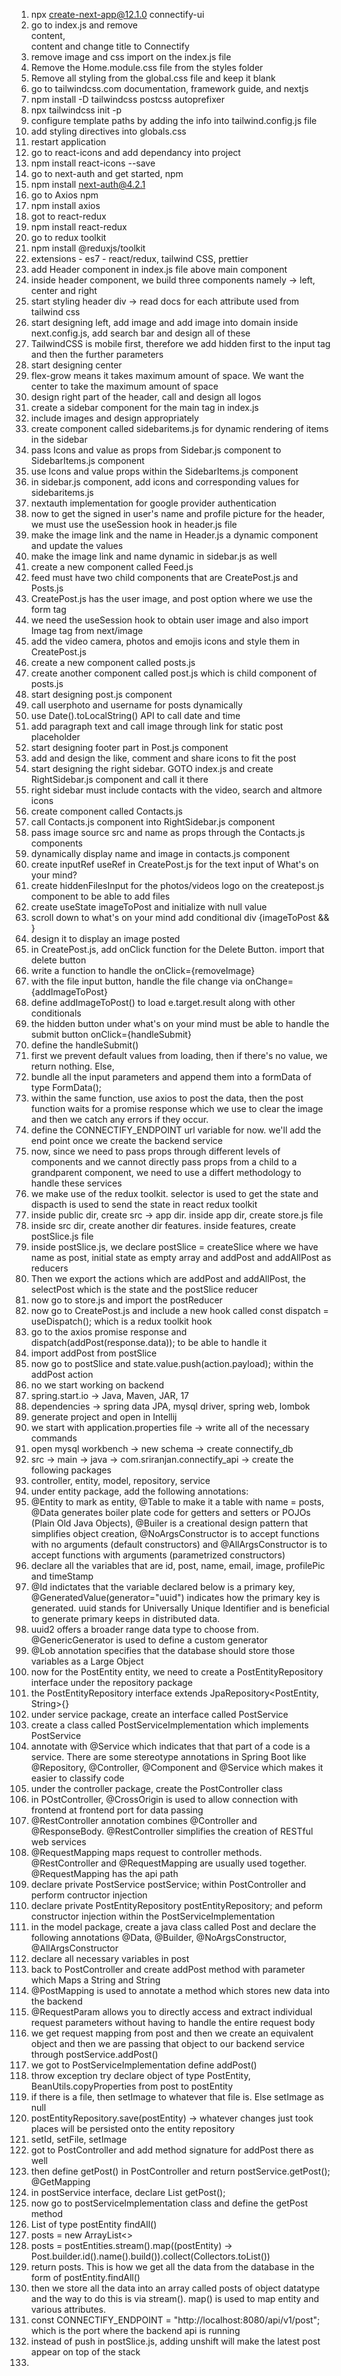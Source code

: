 1. npx create-next-app@12.1.0 connectify-ui
2. go to index.js and remove <main/> content, <footer/> content and change title to Connectify
3. remove image and css import on the index.js file
4. Remove the Home.module.css file from the styles folder
5. Remove all styling from the global.css file and keep it blank
6. go to tailwindcss.com documentation, framework guide, and nextjs
7. npm install -D tailwindcss postcss autoprefixer
8. npx tailwindcss init -p
9. configure template paths by adding the info into tailwind.config.js file
8. add styling directives into globals.css 
9. restart application
10. go to react-icons and add dependancy into project
11. npm install react-icons --save
12. go to next-auth and get started, npm 
13. npm install next-auth@4.2.1
14. go to Axios npm 
15. npm install axios
16. got to react-redux
17. npm install react-redux
18. go to redux toolkit 
19. npm install @reduxjs/toolkit
20. extensions - es7 - react/redux, tailwind CSS, prettier
21. add Header component in index.js file above main component
22. inside header component, we build three components namely -> left, center and right
23. start styling header div -> read docs for each attribute used from tailwind css
24. start designing left, add image and add image into domain inside next.config.js, add search bar and design all of these
25. TailwindCSS is mobile first, therefore we add hidden first to the input tag and then the further parameters 
26. start designing center
27. flex-grow means it takes maximum amount of space. We want the center to take the maximum amount of space
28. design right part of the header, call and design all logos
29. create a sidebar component for the main tag in index.js
30. include images and design appropriately 
31. create component called sidebaritems.js for dynamic rendering of items in the sidebar
32. pass Icons and value as props from Sidebar.js component to SidebarItems.js component
33. use Icons and value props within the SidebarItems.js component
34. in sidebar.js component, add icons and corresponding values for sidebaritems.js 
35. nextauth implementation for google provider authentication
36. now to get the signed in user's name and profile picture for the header, we must use the useSession hook in header.js file
37. make the image link and the name in Header.js a dynamic component and update the values
38. make the image link and name dynamic in sidebar.js as well
39. create a new component called Feed.js 
40. feed must have two child components that are CreatePost.js and Posts.js 
41. CreatePost.js has the user image, and post option where we use the form tag
42. we need the useSession hook to obtain user image and also import Image tag from next/image
43. add the video camera, photos and emojis icons and style them in CreatePost.js 
44. create a new component called posts.js 
45. create another component called post.js which is child component of posts.js 
46. start designing post.js component
47. call userphoto and username for posts dynamically
48. use Date().toLocalString() API to call date and time 
49. add paragraph text and call image through link for static post placeholder
50. start designing footer part in Post.js component
51. add and design the like, comment and share icons to fit the post
52. start designing the right sidebar. GOTO index.js and create RightSidebar.js component and call it there
53. right sidebar must include contacts with the video, search and altmore icons
54. create component called Contacts.js 
55. call Contacts.js component into RightSidebar.js component
56. pass image source src and name as props through the Contacts.js components
57. dynamically display name and image in contacts.js component
58. create inputRef useRef in CreatePost.js for the text input of What's on your mind?
59. create hiddenFilesInput for the photos/videos logo on the createpost.js component to be able to add files
60. create useState imageToPost and initialize with null value
61. scroll down to what's on your mind add conditional div {imageToPost && <div></div>}
62. design it to display an image posted
63. in CreatePost.js, add onClick function for the Delete Button. import that delete button
64. write a function to handle the onClick={removeImage}
65. with the file input button, handle the file change via onChange={addImageToPost}
66. define addImageToPost() to load e.target.result along with other conditionals
67. the hidden button under what's on your mind must be able to handle the submit button onClick={handleSubmit}
68. define the handleSubmit()
69. first we prevent default values from loading, then if there's no value, we return nothing. Else, 
70. bundle all the input parameters and append them into a formData of type FormData();
71. within the same function, use axios to post the data, then the post function waits for a promise response which we use to clear the image and then we catch any errors if they occur. 
72. define the CONNECTIFY_ENDPOINT url variable for now. we'll add the end point once we create the backend service
73. now, since we need to pass props through different levels of components and we cannot directly pass props from a child to a grandparent component, we need to use a differt methodology to handle these services
74. we make use of the redux toolkit. selector is used to get the state and dispacth is used to send the state in react redux toolkit
75. inside public dir, create src -> app dir. inside app dir, create store.js file
76. inside src dir, create another dir features. inside features, create postSlice.js file
77. inside postSlice.js, we declare postSlice = createSlice where we have name as post, initial state as empty array and addPost and addAllPost as reducers
78. Then we export the actions which are addPost and addAllPost, the selectPost which is the state and the postSlice reducer
79. now go to store.js and import the postReducer
80. now go to CreatePost.js and include a new hook called const dispatch = useDispatch(); which is a redux toolkit hook
81. go to the axios promise response and dispatch(addPost(response.data)); to be able to handle it 
82. import addPost from postSlice
83. now go to postSlice and state.value.push(action.payload); within the addPost action
84. no we start working on backend
85. spring.start.io -> Java, Maven, JAR, 17 
86. dependencies -> spring data JPA, mysql driver, spring web, lombok
87. generate project and open in Intellij
88. we start with application.properties file -> write all of the necessary commands
89. open mysql workbench -> new schema -> create connectify_db 
90. src -> main -> java -> com.sriranjan.connectify_api -> create the following packages
91. controller, entity, model, repository, service
92. under entity package, add the following annotations: 
93. @Entity to mark as entity, @Table to make it a table with name = posts, @Data generates boiler plate code for getters and setters or POJOs (Plain Old Java Objects), @Builer is a creational design pattern that simplifies object creation, @NoArgsConstructor is to accept functions with no arguments (default constructors) and @AllArgsConstructor is to accept functions with arguments (parametrized constructors)
94. declare all the variables that are id, post, name, email, image, profilePic and timeStamp
95. @Id indictates that the variable declared below is a primary key, @GeneratedValue(generator="uuid") indicates how the primary key is generated. uuid stands for Universally Unique Identifier and is beneficial to generate primary keeps in distributed data. 
96. uuid2 offers a broader range data type to choose from. @GenericGenerator is used to define a custom generator
97. @Lob annotation specifies that the database should store those variables as a Large Object
98. now for the PostEntity entity, we need to create a PostEntityRepository interface under the repository package
99. the PostEntityRepository interface extends JpaRepository<PostEntity, String>{}
100. under service package, create an interface called PostService
101. create a class called PostServiceImplementation which implements PostService
102. annotate with @Service which indicates that that part of a code is a service. There are some stereotype annotations in Spring Boot like @Repository, @Controller, @Component and @Service which makes it easier to classify code
103. under the controller package, create the PostController class
104. in POstController, @CrossOrigin is used to allow connection with frontend at frontend port for data passing
105. @RestController annotation combines @Controller and @ResponseBody. @RestController simplifies the creation of RESTful web services
106. @RequestMapping maps request to controller methods. @RestController and @RequestMapping are usually used together. @RequestMapping has the api path
107. declare private PostService postService; within PostController and perform contructor injection
108. declare private PostEntityRepository postEntityRepository; and peform constructor injection within the PostServiceImplementation
109. in the model package, create a java class called Post and declare the following annotations @Data, @Builder, @NoArgsConstructor, @AllArgsConstructor
110. declare all necessary variables in post
111. back to PostController and create addPost method with parameter which Maps a String and String 
112. @PostMapping is used to annotate a method which stores new data into the backend
113. @RequestParam allows you to directly access and extract individual request parameters without having to handle the entire request body
114. we get request mapping from post and then we create an equivalent object and then we are passing that object to our backend service through postService.addPost()
115. we got to PostServiceImplementation define addPost()
116. throw exception try declare object of type PostEntity, BeanUtils.copyProperties from post to postEntity
117. if there is a file, then setImage to whatever that file is. Else setImage as null 
118. postEntityRepository.save(postEntity) -> whatever changes just took places will be persisted onto the entity repository
119. setId, setFile, setImage
120. got to PostController and add method signature for addPost there as well
121. then define getPost() in PostController and return postService.getPost(); @GetMapping
122. in postService interface, declare List<Post> getPost();
123. now go to postServiceImplementation class and define the getPost method
124. List of type postEntity findAll()
125. posts = new ArrayList<>
126. posts = postEntities.stream().map((postEntity) -> Post.builder.id().name().build()).collect(Collectors.toList())
127. return posts. This is how we get all the data from the database in the form of postEntity.findAll()
128. then we store all the data into an array called posts of object datatype and the way to do this is via stream(). map() is used to map entity and various attributes. 
129. const CONNECTIFY_ENDPOINT = "http://localhost:8080/api/v1/post"; which is the port where the backend api is running
130. instead of push in postSlice.js, adding unshift will make the latest post appear on top of the stack
131.  

